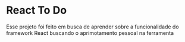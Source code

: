 # React To Do

Esse projeto foi feito em busca de aprender sobre a funcionalidade do framework React buscando o aprimotamento pessoal na ferramenta